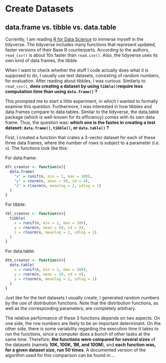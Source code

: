 # Create Datasets

## data.frame vs. tibble vs. data.table

Currently, I am reading [R for Data Science](http://r4ds.had.co.nz/) to immerse myself in the tidyverse. The tidyverse includes many functions that represent updated, faster versions of their Base R counterparts. According to the authors, `read_csv()` is about 10x faster than `read.csv()`. Also, the tidyverse uses its own kind of data frames, the tibble.

When I want to check whether the stuff I code actually does what it is supposed to do, I usually use test datasets, consisting of random numbers, for evaluation. After reading about tibbles, I was curious: Similarly to `read_csv()`, **does creating a dataset by using `tibble()`require less computation time than using `data.frame()` ?**

This prompted me to start a little experiment, in which I wanted to formally examine this question. Furthermore, I was interested in how tibbles and data.frames compare to data.tables. Similar to the tidyverse, the data.table package (which is well-known for its efficiency) comes with its own data frame. Thus, the question was: **which one is the fastes in creating a test dataset: `data.frame()`, `tibble()`, or `data.table()` ?**

First, I created a function that crates a 3-vector dataset for each of these three data frames, where the number of rows is subject to a parameter (i.e. `n`). The functions look like this:

For data.frame:
```R
dfr_creator <- function(n){
  data.frame(
    "x" = runif(n, min = 1, max = 100), 
    "y" = rnorm(n, mean = 50, sd = 4), 
    "z" = rlnorm(n, meanlog = 2, sdlog = 1)
  )
}
```

For tibble:
```R
tbl_creator <- function(n){
  tibble(
    x = runif(n, min = 1, max = 100), 
    y = rnorm(n, mean = 50, sd = 4), 
    z = rlnorm(n, meanlog = 2, sdlog = 1)
  )
}
```

For data.table:
```R
dtb_creator <- function(n){
  data.table(
    x = runif(n, min = 1, max = 100), 
    y = rnorm(n, mean = 50, sd = 4), 
    z = rlnorm(n, meanlog = 2, sdlog = 1)
  )
}
```

Just like for the test datasets I usually create, I generated random numbers by the use of distribution functions. Note that the distribution functions, as well as the corresponding parameters, are completely arbitrary.

The relative performance of these 3 functions depends on two aspects. On one side, the row numbers are likely to be an important determinant. On the other side, there is some variability regarding the execution time it takes to run the functions, since a computer does a bunch of other tasks at the same time. Therefore, **the functions were compared for several sizes** of the datasets (namely **10K, 100K, 1M, and 100M**), and **each function was, for a given dataset size, run 50 times**. A documented version of the algorithm used for this comparison can be found in …



